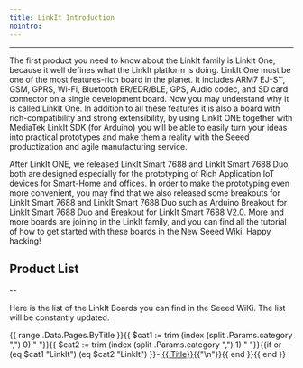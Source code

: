 ```yaml
---
title: LinkIt Introduction
nointro:
---
```


---
The first product you need to know about the LinkIt family is LinkIt One, because it well defines what the LinkIt platform is doing. LinkIt One must be one of the most features-rich board in the planet. It includes ARM7 EJ-S™, GSM, GPRS, Wi-Fi, Bluetooth BR/EDR/BLE, GPS, Audio codec, and SD card connector on a single development board. Now you may understand why it is called LinkIt One. In addition to all these features it is also a board with rich-compatibility and strong extensibility, by using LinkIt ONE together with MediaTek LinkIt SDK (for Arduino) you will be able to easily turn your ideas into practical prototypes and make them a reality with the Seeed productization and agile manufacturing service.

After LinkIt ONE, we released LinkIt Smart 7688 and LinkIt Smart 7688 Duo, both are designed especially for the prototyping of Rich Application IoT devices for Smart-Home and offices. In order to make the prototyping even more convenient, you may find that we also released some breakouts for LinkIt Smart 7688 and LinkIt Smart 7688 Duo such as Arduino Breakout for LinkIt Smart 7688 Duo and Breakout for LinkIt Smart 7688 V2.0. More and more boards are joining in the LinkIt family, and you can find all the tutorial of how to get started with these boards in the New Seeed Wiki. Happy hacking!

## Product  List
--

Here is the list of the LinkIt Boards you can find in the Seeed WiKi. The list will be constantly updated.

{{ range .Data.Pages.ByTitle }}{{ $cat1 := trim (index (split .Params.category ",") 0) " "}}{{ $cat2 := trim (index (split .Params.category ",") 1) " "}}{{if or (eq $cat1 "LinkIt") (eq $cat2 "LinkIt") }}- [{{.Title}}](/{{.File.BaseFileName}}/){{"\n"}}{{ end }}{{ end }}

